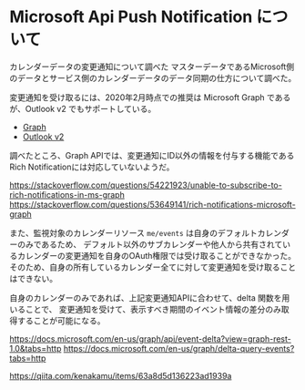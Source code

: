 # Microsoft Api Push Notification について

カレンダーデータの変更通知について調べた
マスターデータであるMicrosoft側のデータとサービス側のカレンダーデータのデータ同期の仕方について調べた。


変更通知を受け取るには、2020年2月時点での推奨は Microsoft Graph であるが、Outlook v2 でもサポートしている。

- [Graph](https://docs.microsoft.com/en-us/graph/api/resources/webhooks?view=graph-rest-1.0)
- [Outlook v2](https://docs.microsoft.com/en-us/previous-versions/office/office-365-api/api/version-2.0/notify-rest-operations)

調べたところ、Graph APIでは、変更通知にID以外の情報を付与する機能であるRich Notificationには対応していないようだ。

https://stackoverflow.com/questions/54221923/unable-to-subscribe-to-rich-notifications-in-ms-graph
https://stackoverflow.com/questions/53649141/rich-notifications-microsoft-graph

また、監視対象のカレンダーリソース `me/events` は自身のデフォルトカレンダーのみであるため、
デフォルト以外のサブカレンダーや他人から共有されているカレンダーの変更通知を自身のOAuth権限では受け取ることができなかった。
そのため、自身の所有しているカレンダー全てに対して変更通知を受け取ることはできない。

自身のカレンダーのみであれば、上記変更通知APIに合わせて、delta 関数を用いることで、
変更通知を受けて、表示すべき期間のイベント情報の差分のみ取得することが可能になる。

https://docs.microsoft.com/en-us/graph/api/event-delta?view=graph-rest-1.0&tabs=http
https://docs.microsoft.com/en-us/graph/delta-query-events?tabs=http

https://qiita.com/kenakamu/items/63a8d5d136223ad1939a
